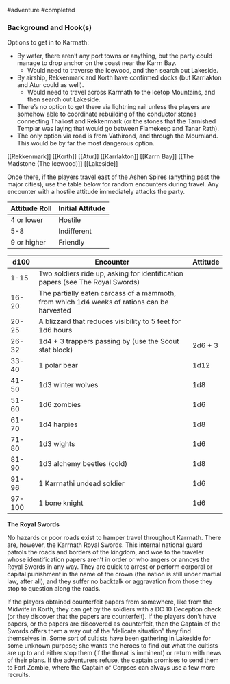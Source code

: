  #adventure #completed 

### Background and Hook(s)

Options to get in to Karrnath:

- By water, there aren’t any port towns or anything, but the party could manage to drop anchor on the coast near the Karrn Bay.
    - Would need to traverse the Icewood, and then search out Lakeside.
- By airship, Rekkenmark and Korth have confirmed docks (but Karrlakton and Atur could as well).
    - Would need to travel across Karrnath to the Icetop Mountains, and then search out Lakeside.
- There’s no option to get there via lightning rail unless the players are somehow able to coordinate rebuilding of the conductor stones connecting Thaliost and Rekkenmark (or the stones that the Tarnished Templar was laying that would go between Flamekeep and Tanar Rath).
- The only option via road is from Vathirond, and through the Mournland. This would be by far the most dangerous option.

[[Rekkenmark]]
[[Korth]]
[[Atur]]
[[Karrlakton]]
[[Karrn Bay]]
[[The Madstone (The Icewood)]]
[[Lakeside]]

Once there, if the players travel east of the Ashen Spires (anything past the major cities), use the table below for random encounters during travel. Any encounter with a hostile attitude immediately attacks the party.

| Attitude Roll | Initial Attitude |
| ------------- | ---------------- |
| 4 or lower    | Hostile          |
| 5-8           | Indifferent      |
| 9 or higher   | Friendly         |

| d100 | Encounter | Attitude |
| --- | --- | --- |
| 1-15 | Two soldiers ride up, asking for identification papers (see The Royal Swords) |  |
| 16-20 | The partially eaten carcass of a mammoth, from which 1d4 weeks of rations can be harvested |  |
| 20-25 | A blizzard that reduces visibility to 5 feet for 1d6 hours |  |
| 26-32 | 1d4 + 3 trappers passing by (use the Scout stat block) | 2d6 + 3 |
| 33-40 | 1 polar bear | 1d12 |
| 41-50 | 1d3 winter wolves | 1d8 |
| 51-60 | 1d6 zombies | 1d6 |
| 61-70 | 1d4 harpies | 1d8 |
| 71-80 | 1d3 wights | 1d6 |
| 81-90 | 1d3 alchemy beetles (cold) | 1d8 |
| 91-96 | 1 Karrnathi undead soldier | 1d6 |
| 97-100 | 1 bone knight | 1d6 |

**The Royal Swords**

No hazards or poor roads exist to hamper travel throughout Karrnath. There are, however, the Karrnath Royal Swords. This internal national guard patrols the roads and borders of the kingdom, and woe to the traveler whose identification papers aren't in order or who angers or annoys the Royal Swords in any way. They are quick to arrest or perform corporal or capital punishment in the name of the crown (the nation is still under martial law, after all), and they suffer no backtalk or aggravation from those they stop to question along the roads.

If the players obtained counterfeit papers from somewhere, like from the Midwife in Korth, they can get by the soldiers with a DC 10 Deception check (or they discover that the papers are counterfeit). If the players don’t have papers, or the papers are discovered as counterfeit, then the Captain of the Swords offers them a way out of the “delicate situation” they find themselves in. Some sort of cultists have been gathering in Lakeside for some unknown purpose; she wants the heroes to find out what the cultists are up to and either stop them (if the threat is imminent) or return with news of their plans. If the adventurers refuse, the captain promises to send them to Fort Zombie, where the Captain of Corpses can always use a few more recruits.
